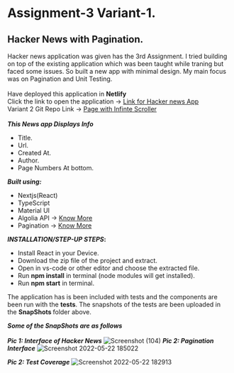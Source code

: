 # Assignment-3 Variant-1.
## Hacker News with Pagination. 

Hacker news application was given has the 3rd Assignment. I tried building on top of the existing application which was been taught while traning but faced some issues. So built a new app with minimal design. My main focus was on Pagination and Unit Testing.
\
\
Have deployed this application in <b> Netlify </b>
\
Click the link to open the application -> [Link for Hacker news App](https://ephemeral-beijinho-cc775e.netlify.app/)
\
Variant 2 Git Repo Link -> [Page with Infinte Scroller ](https://github.com/PrabhanjanJois/Hacker-news-infinte-scroll-variant-2-cc)
\
\
<b>_This News app Displays Info_</b>
* Title.
* Url.
* Created At. 
* Author.
* Page Numbers At bottom.

<b>_Built using:_</b>
* Nextjs(React)
* TypeScript
* Material UI
* Algolia API -> [Know More](https://www.algolia.com/doc/rest-api/search/)
* Pagination -> [Know More](https://mui.com/material-ui/react-pagination/)

<b>_INSTALLATION/STEP-UP STEPS_:</b>
  * Install React in your Device.
  * Download the zip file of the project and extract.
  * Open in vs-code or other editor and choose the extracted file.
  * Run <b>npm install</b> in terminal (node modules will get installed).
  * Run <b>npm start</b> in terminal.

The application has is been included with tests and the components are been run with the <b>tests</b>. The snapshots of the tests are been uploaded in the <b> SnapShots </b> folder above.

<b>_Some of the SnapShots are as follows_</b>
\
\
<b>_Pic 1: Interface of Hacker News_</b>
![Screenshot (104)](https://user-images.githubusercontent.com/72604642/169697192-76594f53-b36e-43e8-bb89-91b2329b0c7d.png)
<b>_Pic 2: Pagination Interface_</b>
![Screenshot 2022-05-22 185022](https://user-images.githubusercontent.com/72604642/169697208-8e16c710-f2aa-4ab9-aeca-01934e6755ab.jpg)


<b>_Pic 2: Test Coverage_</b>
![Screenshot 2022-05-22 182913](https://user-images.githubusercontent.com/72604642/169697216-37c0c657-f79b-41ec-b709-9fad8a0e486d.jpg)
